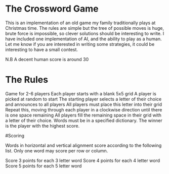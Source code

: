 # The Crossword Game

This is an implementation of an old game my family traditionally plays at Christmas time. The rules are simple but the tree of possible moves is huge, brute force is impossible, so clever solutions should be interesting to write. I have included one implementation of AI, and the ability to play as a human. Let me know if you are interested in writing some strategies, it could be interesting to have a small contest.

N.B A decent human score is around 30

# The Rules

Game for 2-6 players
Each player starts with a blank 5x5 grid
A player is picked at random to start
The starting player selects a letter of their choice and announces to all players
All players must place this letter into their grid
Repeat this, moving through each player in a clockwise direction until there is one space remaining
All players fill the remaining space in their grid with a letter of their choice.
Words must be in a specified dictionary.
The winner is the player with the highest score.

#Scoring

Words in horizontal and vertical alignment score according to the following list. Only one word may score per row or column.

Score 3 points for each 3 letter word
Score 4 points for each 4 letter word
Score 5 points for each 5 letter word


